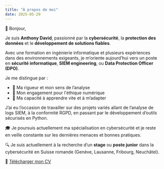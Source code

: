 ```yaml
---
title: "À propos de moi"
date: 2025-05-29
---
```


👋 Bonjour,

Je suis **Anthony David**, passionné par la **cybersécurité**, la **protection des données** et le **développement de solutions fiables**.

Avec une formation en ingénierie informatique et plusieurs expériences dans des environnements exigeants, je m’oriente aujourd’hui vers un poste en **sécurité informatique**, **SIEM engineering**, ou **Data Protection Officer (DPO)**.

Je me distingue par :
- 🎯 Ma rigueur et mon sens de l’analyse
- 🤝 Mon engagement pour l'éthique numérique
- 🚀 Ma capacité à apprendre vite et à m’adapter

J’ai eu l’occasion de travailler sur des projets variés allant de l’analyse de logs SIEM, à la conformité RGPD, en passant par le développement d’outils sécurisés en Python.

🎓 Je poursuis actuellement ma spécialisation en cybersécurité et je reste en veille constante sur les dernières menaces et bonnes pratiques.

🔍 Je suis actuellement à la recherche d’un **stage** ou **poste junior** dans la cybersécurité en Suisse romande (Genève, Lausanne, Fribourg, Neuchâtel).

📄 [Télécharger mon CV](/files/Anthony-David-CV.pdf)
